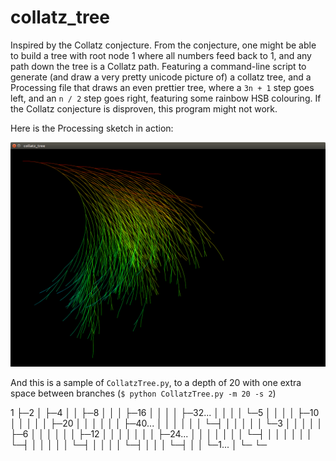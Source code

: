 # collatz\_tree
Inspired by the Collatz conjecture. From the conjecture, one might be able to build a tree with root node 1 where all numbers feed back to 1, and any path down the tree is a Collatz path. Featuring a command-line script to generate (and draw a very pretty unicode picture of) a collatz tree, and a Processing file that draws an even prettier tree, where a `3n + 1` step goes left, and an `n / 2` step goes right, featuring some rainbow HSB colouring. If the Collatz conjecture is disproven, this program might not work.

Here is the Processing sketch in action:

![Screenshot](https://github.com/elterminad0r/collatz_tree/blob/master/screenshot.png)

And this is a sample of `CollatzTree.py`, to a depth of 20 with one extra space between branches (`$ python CollatzTree.py -m 20 -s 2`)

1
├─2
│ ├─4
│ │ ├─8
│ │ │ ├─16
│ │ │ │ ├─32...
│ │ │ │ └─5
│ │ │ │   ├─10
│ │ │ │   │ ├─20
│ │ │ │   │ │ ├─40...
│ │ │ │   │ │ └─┤
│ │ │ │   │ └─3
│ │ │ │   │   ├─6
│ │ │ │   │   │ ├─12
│ │ │ │   │   │ │ ├─24...
│ │ │ │   │   │ │ └─┤
│ │ │ │   │   │ └─┤
│ │ │ │   │   └─┤
│ │ │ │   └─┤
│ │ │ └─┤
│ │ └─1...
│ └─
└─
